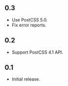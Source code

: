 ## 0.3
* Use PostCSS 5.0.
* Fix error reports.

## 0.2
* Support PostCSS 4.1 API.

## 0.1
* Initial release.
